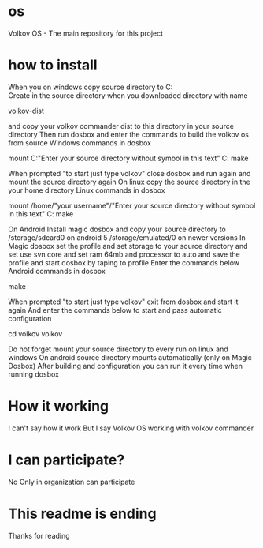 # os
Volkov OS - The main repository for this project
# how to install
When you on windows copy source directory to C:\
Create in the source directory when you downloaded directory with name

volkov-dist

and copy your volkov commander dist to this directory in your source directory
Then run dosbox and enter the commands to build the volkov os from source
Windows commands in dosbox

mount C:\"Enter your source directory without symbol in this text"
C:
make

When prompted "to start just type volkov" close dosbox
and run again and mount the source directory again
On linux copy the source directory in the your home directory
Linux commands in dosbox

mount /home/"your username"/"Enter your source directory without symbol in this text"
C:
make

On Android Install magic dosbox and copy your source directory to /storage/sdcard0 on android 5 /storage/emulated/0 on newer versions
In Magic dosbox set the profile and set storage to your source directory and set use svn core and set ram 64mb and processor to auto and save the profile and start dosbox by taping to profile
Enter the commands below
Android commands in dosbox

make

When prompted "to start just type volkov" exit from dosbox and start it again
And enter the commands below to start and pass automatic configuration

cd volkov
volkov

Do not forget mount your source directory to every run on linux and windows On android source directory mounts automatically (only on Magic Dosbox)
After building and configuration you can run it every time when running dosbox
# How it working
I can't say how it work But I say Volkov OS working with volkov commander
# I can participate?
No Only in organization can participate
# This readme is ending
Thanks for reading
